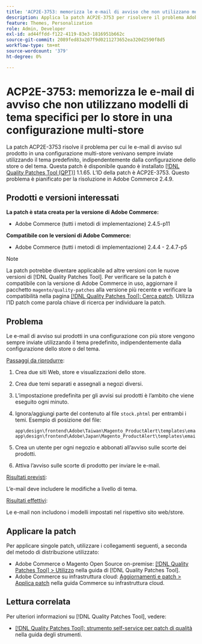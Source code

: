 ```yaml
---
title: 'ACP2E-3753: memorizza le e-mail di avviso che non utilizzano modelli di tema specifici per lo store in una configurazione multi-store'
description: Applica la patch ACP2E-3753 per risolvere il problema Adobe Commerce, in cui le e-mail di avviso del prodotto in una configurazione multi-store vengono sempre inviate utilizzando il tema predefinito, indipendentemente dalla configurazione dello store o del tema.
feature: Themes, Personalization
role: Admin, Developer
exl-id: ad44ffdd-f122-4119-83e3-1816951b662c
source-git-commit: 2089fed83a207f9d0211273652ea320d2590f8d5
workflow-type: tm+mt
source-wordcount: '379'
ht-degree: 0%

---
```


# ACP2E-3753: memorizza le e-mail di avviso che non utilizzano modelli di tema specifici per lo store in una configurazione multi-store

La patch ACP2E-3753 risolve il problema per cui le e-mail di avviso sul prodotto in una configurazione multi-store venivano sempre inviate utilizzando il tema predefinito, indipendentemente dalla configurazione dello store o del tema. Questa patch è disponibile quando è installato [[!DNL Quality Patches Tool (QPT)]](/help/tools/quality-patches-tool/quality-patches-tool-to-self-serve-quality-patches.md) 1.1.65. L’ID della patch è ACP2E-3753. Questo problema è pianificato per la risoluzione in Adobe Commerce 2.4.9.

## Prodotti e versioni interessati

**La patch è stata creata per la versione di Adobe Commerce:**

* Adobe Commerce (tutti i metodi di implementazione) 2.4.5-p11

**Compatibile con le versioni di Adobe Commerce:**

* Adobe Commerce (tutti i metodi di implementazione) 2.4.4 - 2.4.7-p5

>[!NOTE]
>
>La patch potrebbe diventare applicabile ad altre versioni con le nuove versioni di [!DNL Quality Patches Tool]. Per verificare se la patch è compatibile con la versione di Adobe Commerce in uso, aggiornare il pacchetto `magento/quality-patches` alla versione più recente e verificare la compatibilità nella pagina [[!DNL Quality Patches Tool]: Cerca patch](https://experienceleague.adobe.com/tools/commerce-quality-patches/index.html). Utilizza l’ID patch come parola chiave di ricerca per individuare la patch.

## Problema

Le e-mail di avviso sui prodotti in una configurazione con più store vengono sempre inviate utilizzando il tema predefinito, indipendentemente dalla configurazione dello store o del tema.

<u>Passaggi da riprodurre</u>:

1. Crea due siti Web, store e visualizzazioni dello store.
1. Crea due temi separati e assegnali a negozi diversi.
1. L’impostazione predefinita per gli avvisi sui prodotti è l’ambito che viene eseguito ogni minuto.
1. Ignora/aggiungi parte del contenuto al file `stock.phtml` per entrambi i temi. Esempio di posizione del file:

   ```
   app\design\frontend\Adobe\Taiwan\Magento_ProductAlert\templates\email\stock.phtml
   app\design\frontend\Adobe\Japan\Magento_ProductAlert\templates\email\stock.phtml
   ```

1. Crea un utente per ogni negozio e abbonati all’avviso sulle scorte dei prodotti.
1. Attiva l’avviso sulle scorte di prodotto per inviare le e-mail.

<u>Risultati previsti</u>:

L’e-mail deve includere le modifiche a livello di tema.

<u>Risultati effettivi</u>:

Le e-mail non includono i modelli impostati nel rispettivo sito web/store.

## Applicare la patch

Per applicare singole patch, utilizzare i collegamenti seguenti, a seconda del metodo di distribuzione utilizzato:

* Adobe Commerce o Magento Open Source on-premise: [[!DNL Quality Patches Tool] > Utilizzo](/help/tools/quality-patches-tool/usage.md) nella guida di [!DNL Quality Patches Tool].
* Adobe Commerce su infrastruttura cloud: [Aggiornamenti e patch > Applica patch](https://experienceleague.adobe.com/docs/commerce-cloud-service/user-guide/develop/upgrade/apply-patches.html) nella guida Commerce su infrastruttura cloud.

## Lettura correlata

Per ulteriori informazioni su [!DNL Quality Patches Tool], vedere:

* [[!DNL Quality Patches Tool]: strumento self-service per patch di qualità](/help/tools/quality-patches-tool/quality-patches-tool-to-self-serve-quality-patches.md) nella guida degli strumenti.
